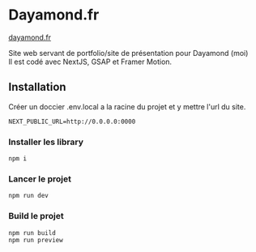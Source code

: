 # Dayamond.fr

[dayamond.fr](https://dayamond.fr)

Site web servant de portfolio/site de présentation pour Dayamond (moi) <br>
Il est codé avec NextJS, GSAP et Framer Motion. <br>


## Installation

Créer un doccier .env.local a la racine du projet et y mettre l'url du site.

```
NEXT_PUBLIC_URL=http://0.0.0.0:0000
```

### Installer les library

```
npm i
```

### Lancer le projet

```
npm run dev
```

### Build le projet
```
npm run build
npm run preview
```